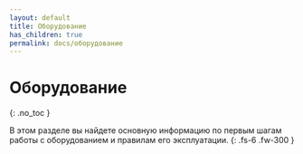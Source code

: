 ```yaml
---
layout: default
title: Оборудование
has_children: true
permalink: docs/оборудование
---
```


# Оборудование
{: .no_toc }

В этом разделе вы найдете основную информацию по первым шагам работы с оборудованием и правилам его эксплуатации.
{: .fs-6 .fw-300 }
